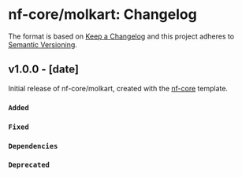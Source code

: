 # nf-core/molkart: Changelog

The format is based on [Keep a Changelog](https://keepachangelog.com/en/1.0.0/)
and this project adheres to [Semantic Versioning](https://semver.org/spec/v2.0.0.html).

## v1.0.0 - [date]

Initial release of nf-core/molkart, created with the [nf-core](https://nf-co.re/) template.

### `Added`

### `Fixed`

### `Dependencies`

### `Deprecated`

